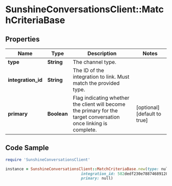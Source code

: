 # SunshineConversationsClient::MatchCriteriaBase

## Properties

Name | Type | Description | Notes
------------ | ------------- | ------------- | -------------
**type** | **String** | The channel type. | 
**integration_id** | **String** | The ID of the integration to link. Must match the provided type. | 
**primary** | **Boolean** | Flag indicating whether the client will become the primary for the target conversation once linking is complete. | [optional] [default to true]

## Code Sample

```ruby
require 'SunshineConversationsClient'

instance = SunshineConversationsClient::MatchCriteriaBase.new(type: null,
                                 integration_id: 582dedf230e788746891281a,
                                 primary: null)
```


